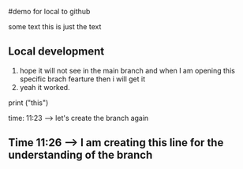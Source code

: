 #demo for local to github

some text
this is just the text

## Local development

1. hope it will not see in the main branch and when I am opening this specific brach fearture then i will get it
2. yeah it worked.

print ("this")


time: 11:23 --> let's create the branch again

## Time 11:26 --> I am creating this line for the understanding of the branch
